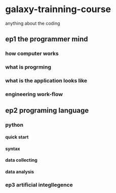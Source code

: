 # galaxy-trainning-course
anything about the coding
## ep1 the programmer mind
### how computer works
### what is progrming
### what is the application looks like
### engineering work-flow


## ep2 programing language
### python
#### quick start
#### syntax
#### data collecting
#### data analysis

### ep3 artificial integllegence


